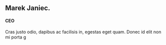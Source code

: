 ## Marek Janiec.

#### CEO

Cras justo odio, dapibus ac facilisis in, egestas eget quam. Donec id elit non mi porta g

